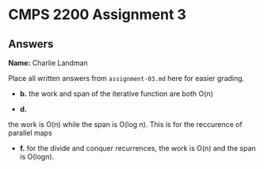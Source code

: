 # CMPS 2200 Assignment 3
## Answers

**Name:** Charlie Landman


Place all written answers from `assignment-03.md` here for easier grading.






- **b.**
the work and span of the iterative function are both O(n)



- **d.**

the work is O(n) while the span is O(log n). This is for the reccurence of parallel maps



- **f.**
for the divide and conquer recurrences, the work is O(n) and the span is O(logn).